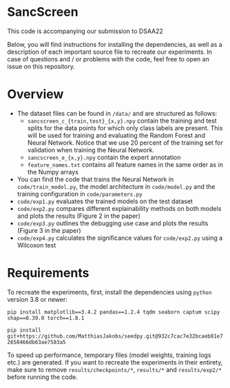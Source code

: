 # SancScreen
This code is accompanying our submission to DSAA22

Below, you will find instructions for installing the dependencies, as well as a description of each important source file to recreate our experiments.
In case of questions and / or problems with the code, feel free to open an issue on this repository.

# Overview
- The dataset files can be found in `/data/` and are structured as follows:
    - `sancscreen_c_{train,test}_{x,y}.npy` contain the training and test splits for the data points for which only class labels are present. This will be used for training and evaluating the Random Forest and Neural Network. Notice that we use 20 percent of the training set for validation when training the Neural Network.
    - `sancscreen_e_{x,y}.npy` contain the expert annotation
    - `feature_names.txt` contains all feature names in the same order as in the Numpy arrays
- You can find the code that trains the Neural Network in `code/train_model.py`, the model architecture in `code/model.py` and the training configuration in `code/parameters.py`
- `code/exp1.py` evaluates the trained models on the test dataset
- `code/exp2.py` compares different explainability methods on both models and plots the results (Figure 2 in the paper)
- `code/exp3.py` outlines the debugging use case and plots the results (Figure 3 in the paper)
- `code/exp4.py` calculates the significance values for `code/exp2.py` using a Wilcoxon test

# Requirements
To recreate the experiments, first, install the dependencies using `python` version 3.8 or newer:

`pip install matplotlib==3.4.2 pandas==1.2.4 tqdm seaborn captum scipy shap==0.39.0 torch==1.8.1`

`pip install git+https://github.com/MatthiasJakobs/seedpy.git@932c7cac7e32bcaeb81e72658466db63ae7583a5`

To speed up performance, temporary files (model weights, training logs etc.) are generated.
If you want to recreate the experiments in their entirety, make sure to remove `results/checkpoints/*`, `results/*` and `results/exp2/*` before running the code.
